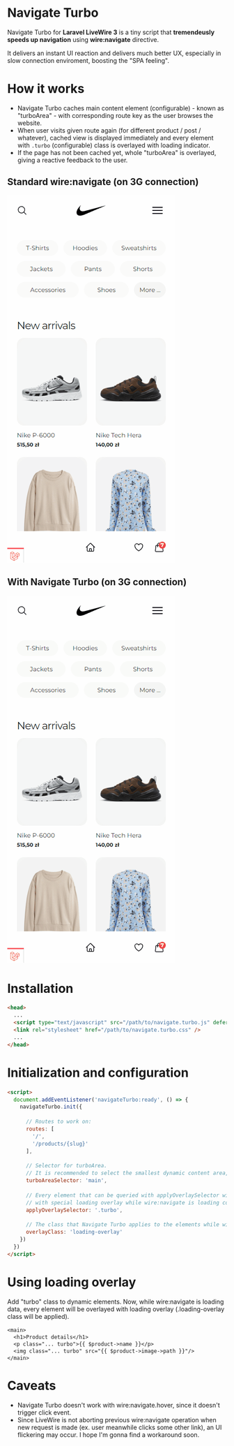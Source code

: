 # Navigate Turbo
Navigate Turbo for **Laravel LiveWire 3** is a tiny script that **tremendeusly speeds up navigation** using **wire:navigate** directive.

It delivers an instant UI reaction and delivers much better UX, especially in slow connection enviroment, boosting the "SPA feeling".

# How it works
- Navigate Turbo caches main content element (configurable) - known as "turboArea" - with corresponding route key as the user browses the website.
- When user visits given route again (for different product / post / whatever), cached view is displayed immediately and every element with `.turbo` (configurable) class is overlayed with loading indicator.
- If the page has not been cached yet, whole "turboArea" is overlayed, giving a reactive feedback to the user.

## Standard wire:navigate (on 3G connection)
![](https://raw.githubusercontent.com/pronode/navigate-turbo/main/3G-standard-wire-navigate.gif)

## With Navigate Turbo (on 3G connection)
![](https://raw.githubusercontent.com/pronode/navigate-turbo/main/3G-with-navigate-turbo.gif)

# Installation
```html
<head>
  ...
  <script type="text/javascript" src="/path/to/navigate.turbo.js" defer></script>
  <link rel="stylesheet" href="/path/to/navigate.turbo.css" />
  ...
</head>
```

# Initialization and configuration
```html
<script>
  document.addEventListener('navigateTurbo:ready', () => {
    navigateTurbo.init({

      // Routes to work on:
      routes: [
        '/',
        '/products/{slug}'
      ],

      // Selector for turboArea.
      // It is recommended to select the smallest dynamic content area, with no headers and footers. But can be set to 'body' as well.
      turboAreaSelector: 'main',

      // Every element that can be queried with applyOverlaySelector will be covered
      // with special loading overlay while wire:navigate is loading content.
      applyOverlaySelector: '.turbo',

      // The class that Navigate Turbo applies to the elements while wire:navigate is loading content.
      overlayClass: 'loading-overlay'
    })
  })
</script>
```

# Using loading overlay
Add "turbo" class to dynamic elements. Now, while wire:navigate is loading data, every element will be overlayed with loading overlay (.loading-overlay class will be applied). 
```
<main>
  <h1>Product details</h1>
  <p class="... turbo">{{ $product->name }}</p>
  <img class="... turbo" src="{{ $product->image->path }}"/>
</main>
```

# Caveats
- Navigate Turbo doesn't work with wire:navigate.hover, since it doesn't trigger click event.
- Since LiveWire is not aborting previous wire:navigate operation when new request is made (ex. user meanwhile clicks some other link), an UI flickering may occur. I hope I'm gonna find a workaround soon.
